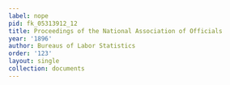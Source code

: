 ```yaml
---
label: nope
pid: fk_05313912_12
title: Proceedings of the National Association of Officials
year: '1896'
author: Bureaus of Labor Statistics
order: '123'
layout: single
collection: documents
---
```

